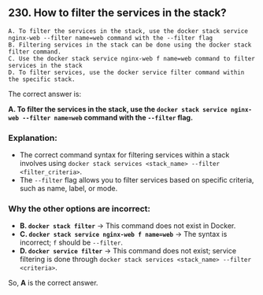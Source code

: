 ## 230. How to filter the services in the stack?
```
A. To filter the services in the stack, use the docker stack service nginx-web --filter name=web command with the --filter flag  
B. Filtering services in the stack can be done using the docker stack filter command.  
C. Use the docker stack service nginx-web f name=web command to filter services in the stack  
D. To filter services, use the docker service filter command within the specific stack.
```

The correct answer is:  

**A. To filter the services in the stack, use the `docker stack service nginx-web --filter name=web` command with the `--filter` flag.**  

### Explanation:  
- The correct command syntax for filtering services within a stack involves using `docker stack services <stack_name> --filter <filter_criteria>`.  
- The `--filter` flag allows you to filter services based on specific criteria, such as name, label, or mode.  

### Why the other options are incorrect:  
- **B. `docker stack filter`** → This command does not exist in Docker.  
- **C. `docker stack service nginx-web f name=web`** → The syntax is incorrect; `f` should be `--filter`.  
- **D. `docker service filter`** → This command does not exist; service filtering is done through `docker stack services <stack_name> --filter <criteria>`.  

So, **A** is the correct answer.
